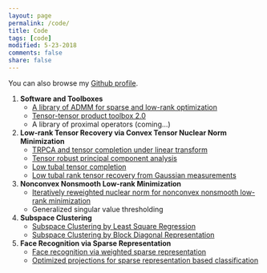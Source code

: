 ```yaml
---
layout: page
permalink: /code/
title: Code
tags: [code]
modified: 5-23-2018
comments: false
share: false
---
```


You can also browse my <a href="https://github.com/canyilu" target="_blank" style="text-decoration:underline;">Github profile</a>.


<ol>
    <li><b> Software and Toolboxes </b>
    <ul>
    <li> <a href="https://github.com/canyilu/LibADMM" class="textlink">A library of ADMM for sparse and low-rank optimization  </a></li>    
    <li> <a href="https://github.com/canyilu/tproduct" class="textlink">Tensor-tensor product toolbox 2.0</a></li>
    <li> A library of proximal operators (coming...)</li>
    </ul>  
    <li><b> Low-rank Tensor Recovery via Convex Tensor Nuclear Norm Minimization </b>
    <ul>
    <li> <a href="https://github.com/canyilu/tensor-completion-under-linear-transform" class="textlink">TRPCA and tensor completion under linear transform </a></li>       
    <li> <a href="https://github.com/canyilu/Tensor-Robust-Principal-Component-Analysis-TRPCA" class="textlink">Tensor robust principal component analysis </a></li>       
		<li> <a href="https://github.com/canyilu/tensor-completion-tensor-recovery" class="textlink">Low tubal tensor completion </a></li>
		<li> <a href="https://github.com/canyilu/tensor-completion-tensor-recovery" class="textlink" >Low tubal rank tensor recovery from Gaussian measurements </a></li>
    </ul>
  <li><b> Nonconvex Nonsmooth Low-rank Minimization </b>
    <ul>
    <li> <a href="https://github.com/canyilu/IRNN" class="textlink">Iteratively reweighted nuclear norm for nonconvex nonsmooth low-rank minimization
 </a></li>
    <li> Generalized singular value thresholding  </li>
      </ul>
<li><b> Subspace Clustering </b>
	<ul>
		<li> <a href="https://github.com/canyilu/LSR" class="textlink"> Subspace Clustering by Least Square Regression</a> </li>
		<li> <a href="https://github.com/canyilu/BDR" class="textlink">Subspace Clustering by Block Diagonal Representation </a></li>
	</ul>	
	
	 
  <li><b> Face Recognition via Sparse Representation </b>
	<ul>
		<li> <a href="https://github.com/canyilu/WSRC" class="textlink">Face recognition via weighted sparse representation </a></li>
		<li> <a href="https://github.com/canyilu/OP-SRC" class="textlink">Optimized projections for sparse representation based classification
 </a></li>
	</ul>	 
  


